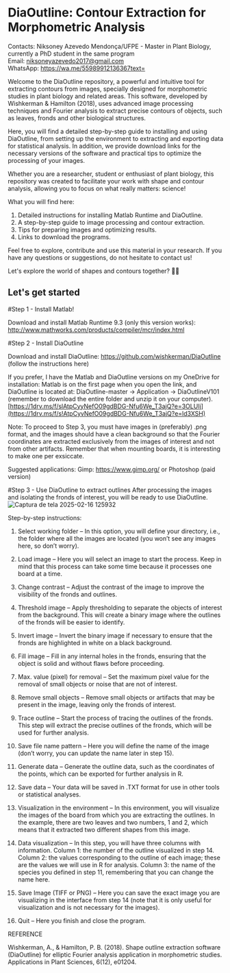 # DiaOutline: Contour Extraction for Morphometric Analysis

Contacts:
Niksoney Azevedo Mendonça/UFPE - Master in Plant Biology, currently a PhD student in the same program <br>
Email: niksoneyazevedo2017@gmail.com <br>
WhatsApp: https://wa.me/55989912136367text= <br>

Welcome to the DiaOutline repository, a powerful and intuitive tool for extracting contours from images, specially designed for morphometric studies in plant biology and related areas. This software, developed by Wishkerman & Hamilton (2018), uses advanced image processing techniques and Fourier analysis to extract precise contours of objects, such as leaves, fronds and other biological structures.

Here, you will find a detailed step-by-step guide to installing and using DiaOutline, from setting up the environment to extracting and exporting data for statistical analysis. In addition, we provide download links for the necessary versions of the software and practical tips to optimize the processing of your images.

Whether you are a researcher, student or enthusiast of plant biology, this repository was created to facilitate your work with shape and contour analysis, allowing you to focus on what really matters: science!

What you will find here:

1. Detailed instructions for installing Matlab Runtime and DiaOutline.
2. A step-by-step guide to image processing and contour extraction.
3. Tips for preparing images and optimizing results.
4. Links to download the programs.

Feel free to explore, contribute and use this material in your research. If you have any questions or suggestions, do not hesitate to contact us!

Let's explore the world of shapes and contours together? 🌿✨

## Let's get started

#Step 1 - Install Matlab!

Download and install Matlab Runtime 9.3 (only this version works):
http://www.mathworks.com/products/compiler/mcr/index.html

#Step 2 - Install DiaOutline

Download and install DiaOutline:
https://github.com/wishkerman/DiaOutline (follow the instructions here)

If you prefer, I have the Matlab and DiaOutline versions on my OneDrive for installation:
Matlab is on the first page when you open the link, and DiaOutline is located at: DiaOutline-master -> Application -> DiaOutlineV101 (remember to download the entire folder and unzip it on your computer).
[https://1drv.ms/f/slAtpCyyNefO09gdBDG-Nfu6We_T3ajQ?e=3OLUIj](https://1drv.ms/f/s!AtpCyvNefO09gdBDG-Nfu6We_T3ajQ?e=ld3XSH)

Note: To proceed to Step 3, you must have images in (preferably) .png format, and the images should have a clean background so that the Fourier coordinates are extracted exclusively from the images of interest and not from other artifacts. Remember that when mounting boards, it is interesting to make one per exsiccate.

Suggested applications:
Gimp: https://www.gimp.org/ or Photoshop (paid version)

#Step 3 - Use DiaOutline to extract outlines
After processing the images and isolating the fronds of interest, you will be ready to use DiaOutline.
![Captura de tela 2025-02-16 125932](https://github.com/user-attachments/assets/86166440-f378-41fb-bdb0-a2a29911508c)

Step-by-step instructions:

1. Select working folder – In this option, you will define your directory, i.e., the folder where all the images are located (you won’t see any images here, so don’t worry).

2. Load image – Here you will select an image to start the process. Keep in mind that this process can take some time because it processes one board at a time.

3. Change contrast – Adjust the contrast of the image to improve the visibility of the fronds and outlines.

4. Threshold image – Apply thresholding to separate the objects of interest from the background. This will create a binary image where the outlines of the fronds will be easier to identify.

5. Invert image – Invert the binary image if necessary to ensure that the fronds are highlighted in white on a black background.

6. Fill image – Fill in any internal holes in the fronds, ensuring that the object is solid and without flaws before proceeding.

7. Max. value (pixel) for removal – Set the maximum pixel value for the removal of small objects or noise that are not of interest.

8. Remove small objects – Remove small objects or artifacts that may be present in the image, leaving only the fronds of interest.

9. Trace outline – Start the process of tracing the outlines of the fronds. This step will extract the precise outlines of the fronds, which will be used for further analysis.

10. Save file name pattern – Here you will define the name of the image (don’t worry, you can update the name later in step 15).

11. Generate data – Generate the outline data, such as the coordinates of the points, which can be exported for further analysis in R.

12. Save data – Your data will be saved in .TXT format for use in other tools or statistical analyses.

13. Visualization in the environment – In this environment, you will visualize the images of the board from which you are extracting the outlines. In the example, there are two leaves and two numbers, 1 and 2, which means that it extracted two different shapes from this image.

14. Data visualization – In this step, you will have three columns with information. Column 1: the number of the outline visualized in step 14. Column 2: the values corresponding to the outline of each image; these are the values we will use in R for analysis. Column 3: the name of the species you defined in step 11, remembering that you can change the name here.

15. Save Image (TIFF or PNG) – Here you can save the exact image you are visualizing in the interface from step 14 (note that it is only useful for visualization and is not necessary for the images).

16. Quit – Here you finish and close the program.

REFERENCE

Wishkerman, A., & Hamilton, P. B. (2018). Shape outline extraction software (DiaOutline) for elliptic Fourier analysis application in morphometric studies. Applications in Plant Sciences, 6(12), e01204.
